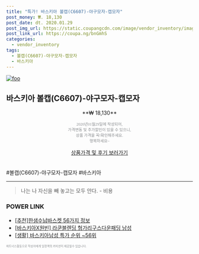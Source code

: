 ```yaml
--- 
title: "특가! 바스키아 볼캡(C6607)-야구모자-캡모자" 
post_money: ₩. 18,130 
post_date: dt. 2020.01.29 
post_img_url: https://static.coupangcdn.com/image/vendor_inventory/images/2017/12/07/12/3/2d10b807-5adc-436e-b443-ea6ef5c44b6d.jpg 
post_link_url: https://coupa.ng/bnGmhS 
categories: 
  - vendor_inventory 
tags: 
  - 볼캡(C6607)-야구모자-캡모자 
  - 바스키아 
--- 
```

[![foo](https://static.coupangcdn.com/image/vendor_inventory/images/2017/12/07/12/3/2d10b807-5adc-436e-b443-ea6ef5c44b6d.jpg)](https://coupa.ng/bnGmhS) 

## 바스키아 볼캡(C6607)-야구모자-캡모자 
<p style="text-align: center;">**₩ 18,130**</p> 
<p style="text-align: center;"><span style="color: #898c8f; font-family: Georgia,Times,serif; font-size: 0.75em;">2020년01월29일에 작성되어, <br>가격변동 및 추가할인이 있을 수 있으니,<br> 상품 가격을 꼭!확인해주세요.<br>행복하세요~</span> 
</p>	 
<div markdown="0" style="text-align: center;"><a href="https://coupa.ng/bnGmhS" class="btn btn--success">상품가격 및 후기 보러가기</a></div> 
<br><br> 
  #볼캡(C6607)-야구모자-캡모자 #바스키아 
<hr> 

> 나는 나 자신을 빼 놓고는 모두 안다. - 비용 


### POWER LINK

* <a href="https://blog.naver.com/fasyy4321/221785260695" target="_blank">[추천]한샘수납바스켓 56가지 정보</a>
* <a href="https://blog.naver.com/fasyy4321/221790507218" target="_blank">[바스키아X원빈] 라쿤블렌딩 헝가리구스다운패딩 남성</a>
* <a href="https://blog.naver.com/sakai111/221786190740" target="_blank"> [생활] 바스키아남성 특가 순위 ~56위</a>

<span style="color: #898c8f; font-family: Georgia,Times,serif; font-size: 0.55em;">파트너스활동으로 작성자에게 일정액의 커미션이 제공될수 있습니다.</span> 
